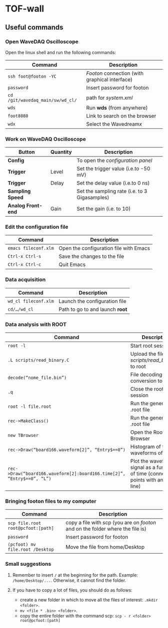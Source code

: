 # TOF-wall

## Useful commands

### Open WaveDAQ Oscilloscope

Open the linux shell and run the following commands:

| Command | Description |
| --- | --- |
| `ssh foot@footon -YC`                       | *Footon* connection (with graphical interface)|
| `password`                                              | Insert password for footon|
| `cd /git/wavedaq_main/sw/wd_cl/`| path for *system.xml*|
| `wds`                                                        | Run **wds** (from anywhere)|
| `foot8080`                                              | Link to search on the browser|
| `wdx`                                                        | Select the Wavedream*x*|


### Work on WaveDAQ Oscilloscope

| Button                         | Quantity | Description |
| ---                               | ---          | --- |
| **Config**                   |               | To open the *configuration panel*|
| **Trigger**                   | Level     | Set the trigger value (i.e.to -50 mV)|
| **Trigger**                   | Delay    | Set the delay value (i.e.to 0 ns)|
| **Sampling Speed**   |              | Set the sampling rate (i.e. to 3 Gigasamples)
| **Analog Front-end** |Gain       | Set the gain (i.e. to 10)|


### Edit the configuration file

| Command | Description |
| --- | --- |
| `emacs fileconf.xlm`  | Open the configuration file with Emacs|
| `Ctrl-x Ctrl-s`            |Save the changes to the file|
| `Ctrl-x Ctrl-c`            | Quit Emacs|


### Data acquisition

| Command | Description |
| --- | --- |
| `wd_cl fileconf.xlm`  | Launch the configuration file |
| `cd/…/wd_cl`                  | Path to go to and launch **root**|


### Data analysis with ROOT

| Command | Description |
| --- | --- |
| `root -l`  | Start root session |
| `.L scripts/read_binary.C`                                                                                              | Upload the file *scripts/read_binary.C* to root |
| `decode(“nome_file.bin”)`                                                                                                | File decoding and conversion to .root |
| `.q`                                                                                                                                            | Close the root session |
| `root -l file.root`                                                                                                             | Run the generated .root file |
| `rec->MakeClass()`                                                                                                               | Run the generated .root file |
| `new TBrowser`                                                                                                                       | Open the Root Browser |
| `rec->Draw(“board166.waveform[2]”, “Entry$==0”)`                                                 | Histogram of the waveforms of ch2 |
| `rec->Draw(“board166.waveform[2]:board166.time[2]”, “Entry$==0”, “L”)`    | Plot the waveform signal as a function of time (connect the points with an "L" line) |


### Bringing footon files to my computer

| Command | Description |
| ---                                                                    | --- |
| `scp file.root root@pcfoot:[path]`     | copy a file with scp (you are on *footon* and on the folder where the file is) |
| `password`                                                      | Insert password for footon |
| `(pcfoot) mv file.root /Desktop`        | Move the file from home/Desktop |




### Small suggestions

1. Remember to insert `/` at the beginning for the path. Example: `/home/Desktop/...`. Otherwise, it cannot find the folder.

2. If you have to copy a lot of files, you should do as follows:
    - create a new folder in which to move all the files of interest:  `.mkdir <folder>`.
    - `mv <file * .bin> <folder>`.
    - copy the entire folder with the command scp: `scp - r <folder> root@pcfoot:[path]` 
